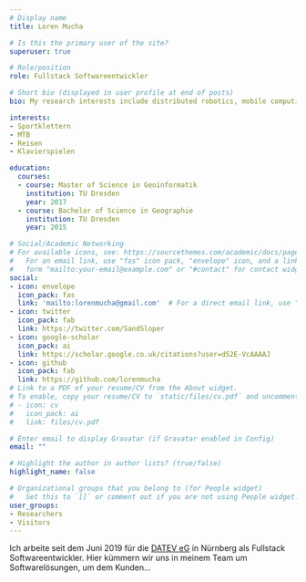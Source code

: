 ```yaml
---
# Display name
title: Loren Mucha

# Is this the primary user of the site?
superuser: true

# Role/position
role: Fullstack Softwareentwickler

# Short bio (displayed in user profile at end of posts)
bio: My research interests include distributed robotics, mobile computing and programmable matter.

interests:
- Sportklettern
- MTB
- Reisen
- Klavierspielen

education:
  courses:
  - course: Master of Science in Geoinformatik
    institution: TU Dresden
    year: 2017
  - course: Bachelor of Science in Geographie
    institution: TU Dresden
    year: 2015

# Social/Academic Networking
# For available icons, see: https://sourcethemes.com/academic/docs/page-builder/#icons
#   For an email link, use "fas" icon pack, "envelope" icon, and a link in the
#   form "mailto:your-email@example.com" or "#contact" for contact widget.
social:
- icon: envelope
  icon_pack: fas
  link: 'mailto:lorenmucha@gmail.com'  # For a direct email link, use "mailto:test@example.org".
- icon: twitter
  icon_pack: fab
  link: https://twitter.com/SandSloper
- icon: google-scholar
  icon_pack: ai
  link: https://scholar.google.co.uk/citations?user=d52E-VcAAAAJ
- icon: github
  icon_pack: fab
  link: https://github.com/lorenmucha
# Link to a PDF of your resume/CV from the About widget.
# To enable, copy your resume/CV to `static/files/cv.pdf` and uncomment the lines below.
# - icon: cv
#   icon_pack: ai
#   link: files/cv.pdf

# Enter email to display Gravatar (if Gravatar enabled in Config)
email: ""

# Highlight the author in author lists? (true/false)
highlight_name: false

# Organizational groups that you belong to (for People widget)
#   Set this to `[]` or comment out if you are not using People widget.
user_groups:
- Researchers
- Visitors
---
```


Ich arbeite seit dem Juni 2019 für die <a href="https://datev.de" target="_blank">DATEV eG</a> in Nürnberg als Fullstack Softwareentwickler. Hier kümmern wir uns in meinem Team um Softwarelösungen, um dem Kunden...